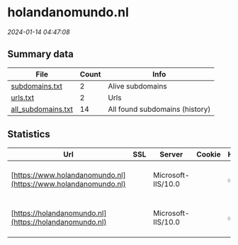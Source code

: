 # holandanomundo.nl
*2024-01-14 04:47:08*
## Summary data


| File       | Count | Info |
|------------|-------|------|
|[subdomains.txt](/data/holandanomundo.nl/subdomains.txt)|2|Alive subdomains|
|[urls.txt](/data/holandanomundo.nl/urls.txt)|2|Urls|
|[all_subdomains.txt](/data/holandanomundo.nl/all_subdomains.txt)|14|All found subdomains (history)|


## Statistics


| Url | SSL | Server | Cookie | HSTS | CSP | XFO | XXP | RP | Tech |Title |
|------------|-------|------|------|------|------|------|------|------|------|------|
|[https://www.holandanomundo.nl](https://www.holandanomundo.nl)| |Microsoft-IIS/10.0| |:white_check_mark: | :white_check_mark:| :white_check_mark: | | :white_check_mark: |HSTS IIS:10.0 Windows Server|Document Moved|
|[https://holandanomundo.nl](https://holandanomundo.nl)| |Microsoft-IIS/10.0| |:white_check_mark: | :white_check_mark:| :white_check_mark: | | :white_check_mark: |HSTS IIS:10.0 Windows Server|Document Moved|